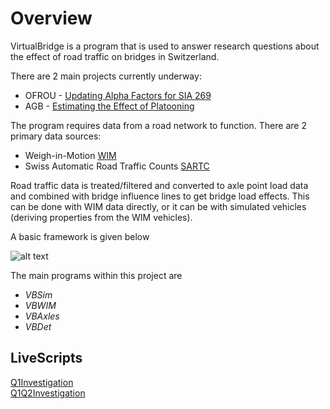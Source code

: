 # Overview

VirtualBridge is a program that is used to answer research questions about the effect of road traffic on bridges in Switzerland.

There are 2 main projects currently underway:
+ OFROU - [Updating Alpha Factors for SIA 269](https://msjaarda.github.io/VirtualBridge/269LMUpdate)
+ AGB   - [Estimating the Effect of Platooning](https://msjaarda.github.io/VirtualBridge/Platooning)

The program requires data from a road network to function. There are 2 primary data sources:
+ Weigh-in-Motion [WIM](https://www.astra.admin.ch/astra/fr/home/documentation/donnees-concernant-le-trafic/donnees-et-publications/saisie-poids.html)
+ Swiss Automatic Road Traffic Counts [SARTC](https://www.astra.admin.ch/astra/en/home/documentation/traffic-data/data-and-publication/swiss-automatic-road-traffic-counts--sartc-.html)

Road traffic data is treated/filtered and converted to axle point load data and combined with bridge influence lines to get bridge load effects.
This can be done with WIM data directly, or it can be with simulated vehicles (deriving properties from the WIM vehicles).

A basic framework is given below

![alt text](https://msjaarda.github.io/VirtualBridge/HTML/Overviewx.png?raw=true)

The main programs within this project are
+ *VBSim*
+ *VBWIM*
+ *VBAxles*
+ *VBDet*

## LiveScripts
[Q1Investigation](https://msjaarda.github.io/VirtualBridge/HTML/Q1Investigation)  
[Q1Q2Investigation](https://msjaarda.github.io/VirtualBridge/HTML/Q1Q2Investigation)
